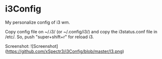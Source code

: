 # i3Config
My personalize config of i3 wm.

Copy config file on ~/.i3/ (or ~/.config/i3/) and copy the i3status.conf file in /etc/.
So, push "super+shift+r" for reload i3.

Screenshot: ![Screenshot] (https://github.com/xSpectr3/i3Config/blob/master/I3.png)
